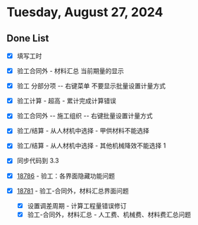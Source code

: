 # Tuesday, August 27, 2024

## Done List

- [x] 填写工时
- [x] 验工合同外 - 材料汇总 当前期量的显示
- [x] 验工 分部分项 -- 右键菜单 不要显示批量设置计量方式
- [x] 验工计算 - 超高 - 累计完成计算错误
- [x] 验工合同外 -- 施工组织 -- 右键批量设置计量方式
- [x] 验工/结算 - 从人材机中选择 - 甲供材料不能选择
- [x] 验工/结算 - 从人材机中选择 - 其他机械降效不能选择 1
- [x] 同步代码到 3.3
- [x] [18786](http://49.4.7.28:8081/task-view-18786.html) - 验工：各界面隐藏功能问题
- [x] [18781](http://49.4.7.28:8081/task-view-18781.html) - 验工-合同外，材料汇总界面问题

  - [x] 设置调差周期 - 计算工程量错误修订
  - [x] 验工-合同外，材料汇总 - 人工费、机械费、材料费汇总问题
